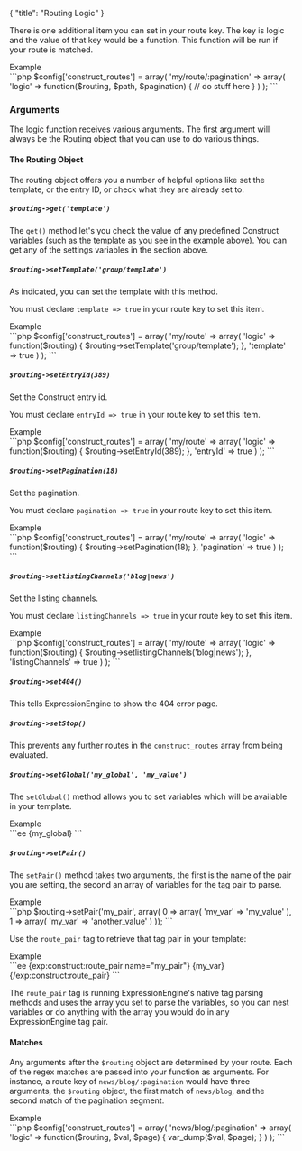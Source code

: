{
    "title": "Routing Logic"
}

There is one additional item you can set in your route key. The key is logic and the value of that key would be a function. This function will be run if your route is matched.

<div class="CodeBlockTitle">Example</div>
```php
$config['construct_routes'] = array(
    'my/route/:pagination' => array(
        'logic' => function($routing, $path, $pagination) {
            // do stuff here
        }
    )
);
```

### Arguments

The logic function receives various arguments. The first argument will always be the Routing object that you can use to do various things.

#### The Routing Object

The routing object offers you a number of helpful options like set the template, or the entry ID, or check what they are already set to.

##### `$routing->get('template')`

The `get()` method let's you check the value of any predefined Construct variables (such as the template as you see in the example above). You can get any of the settings variables in the section above.

##### `$routing->setTemplate('group/template')`

As indicated, you can set the template with this method.

You must declare `template => true` in your route key to set this item.

<div class="CodeBlockTitle">Example</div>
```php
$config['construct_routes'] = array(
    'my/route' => array(
        'logic' => function($routing) {
            $routing->setTemplate('group/template');
        },
        'template' => true
    )
);
```

##### `$routing->setEntryId(389)`

Set the Construct entry id.

You must declare `entryId => true` in your route key to set this item.

<div class="CodeBlockTitle">Example</div>
```php
$config['construct_routes'] = array(
    'my/route' => array(
        'logic' => function($routing) {
            $routing->setEntryId(389);
        },
        'entryId' => true
    )
);
```

##### `$routing->setPagination(18)`

Set the pagination.

You must declare `pagination => true` in your route key to set this item.

<div class="CodeBlockTitle">Example</div>
```php
$config['construct_routes'] = array(
    'my/route' => array(
        'logic' => function($routing) {
            $routing->setPagination(18);
        },
        'pagination' => true
    )
);
```

##### `$routing->setlistingChannels('blog|news')`

Set the listing channels.

You must declare `listingChannels => true` in your route key to set this item.

<div class="CodeBlockTitle">Example</div>
```php
$config['construct_routes'] = array(
    'my/route' => array(
        'logic' => function($routing) {
            $routing->setlistingChannels('blog|news');
        },
        'listingChannels' => true
    )
);
```

##### `$routing->set404()`

This tells ExpressionEngine to show the 404 error page.

##### `$routing->setStop()`

This prevents any further routes in the `construct_routes` array from being evaluated.

##### `$routing->setGlobal('my_global', 'my_value')`

The `setGlobal()` method allows you to set variables which will be available in your template.

<div class="CodeBlockTitle">Example</div>
```ee
{my_global}
```

##### `$routing->setPair()`

The `setPair()` method takes two arguments, the first is the name of the pair you are setting, the second an array of variables for the tag pair to parse.

<div class="CodeBlockTitle">Example</div>
```php
$routing->setPair('my_pair', array(
    0 => array(
        'my_var' => 'my_value'
    ),
    1 => array(
        'my_var' => 'another_value'
    )
));
```

Use the `route_pair` tag to retrieve that tag pair in your template:

<div class="CodeBlockTitle">Example</div>
```ee
{exp:construct:route_pair name="my_pair"}
    {my_var}
{/exp:construct:route_pair}
```

The `route_pair` tag is running ExpressionEngine's native tag parsing methods and uses the array you set to parse the variables, so you can nest variables or do anything with the array you would do in any ExpressionEngine tag pair.

#### Matches

Any arguments after the `$routing` object are determined by your route. Each of the regex matches are passed into your function as arguments. For instance, a route key of `news/blog/:pagination` would have three arguments, the `$routing` object, the first match of `news/blog`, and the second match of the pagination segment.

<div class="CodeBlockTitle">Example</div>
```php
$config['construct_routes'] = array(
    'news/blog/:pagination' => array(
        'logic' => function($routing, $val, $page) {
            var_dump($val, $page);
        }
    )
);
```
